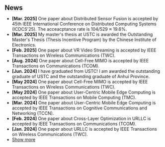 <h1 id="news"></h1>

<h2 style="margin: 60px 0px 10px;">News</h2>

<ul>
  <li><strong>[Mar. 2025]</strong> One paper about Distributed Sensor Fusion is accepted by 45th IEEE International Conference on Distributed Computing Systems (ICDCS'25). The acceacptance rate is 104/529 ≈ 19.6%. </li>

  <li><strong>[Mar. 2025]</strong> My master's thesis at USTC is awarded the Outstanding Master's Thesis (Thesis Incentive Program) by the Chinese Institute of Electronics.</li>

  <li><strong>[Feb. 2025]</strong> One paper about VR Video Streaming is accepted by IEEE Transactions on Wireless Communications (TWC).</li>
 
  <li><strong>[Aug. 2024]</strong> One paper about Cell-Free MIMO is accepted by IEEE Transactions on Communications (TCOM).</li>

  <li><strong>[Jun. 2024]</strong> I have graduated from USTC! I am awarded the outstanding graduate of USTC and the outstanding graduate of Anhui Province.</li>

  <li><strong>[May 2024]</strong> One paper about Cell-Free MIMO is accepted by IEEE Transactions on Wireless Communications (TWC).</li>

  <li><strong>[May 2024]</strong> One paper about User-Centric Mobile Edge Computing is accepted by IEEE Transactions on Mobile Computing (TMC).</li>

  <li><strong>[Mar. 2024]</strong> One paper about User-Centric Mobile Edge Computing is accepted by IEEE Transactions on Cognitive Communications and Networking (TCCN).</li>

  <li><strong>[Feb. 2024]</strong> One paper about Cross-Layer Optimization in URLLC is accepted by IEEE Transactions on Communications (TCOM).</li>

  <li><strong>[Jan. 2024]</strong> One paper about URLLC is accepted by IEEE Transactions on Wireless Communications (TWC).</li>


  
<li> <a href="javascript:toggle_vis('newsmore')">Show more</a> </li>
<div id="newsmore" style="display:none"> 
  <li><strong>[Oct. 2023]</strong> I am awarded the National Scholarship.</li>

  <li><strong>[Sep. 2023]</strong> One paper about User-Centric Mobile Edge Computing is accepted by IEEE Transactions on Mobile Computing (TMC).</li>

  <li><strong>[Aug. 2023]</strong> One paper about NOMA-based xURLLC is accepted by IEEE Communications Magazine.</li>

  <li><strong>[Jun. 2023]</strong> Next semester I will join the Department of Electrical and Computer Engineering at UC San Diego as a visiting graduate student.</li>

  <li><strong>[Dec. 2022]</strong> One paper about User-Centric Mobile Edge Computing is accepted by IEEE Communications Magazine.</li>

  <li><strong>[Jun. 2022]</strong> I will join the Broadband Communications Lab at UC Santa Cruz as a summer research intern.</li>

  <li><strong>[Sep. 2021]</strong> I have graduated from XDU! I am awarded the outstanding graduate of XDU.</li>

  <li><strong>[Oct. 2020]</strong> I am awarded the National Scholarship.</li>

  <li><strong>[Oct. 2019]</strong> I am awarded the National Scholarship.</li>

</div>

</ul>
